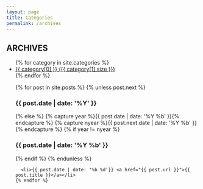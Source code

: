 ```yaml
---
layout: page
title: Categories
permalink: /archives
---
```


<h2>ARCHIVES</h2>

<ul>
{% for category in site.categories %}
  <li>
    <a href="categories/{{ category[0] }}">{{ category[0] }} ({{ category[1].size }})</a>
  </li>
{% endfor %}
</ul>



<ul>
    {% for post in site.posts %}
      {% unless post.next %}
        <h3>{{ post.date | date: '%Y' }}</h3>
      {% else %}
        {% capture year %}{{ post.date | date: '%Y %b' }}{% endcapture %}
        {% capture nyear %}{{ post.next.date | date: '%Y %b' }}{% endcapture %}
        {% if year != nyear %}
          <h3>{{ post.date | date: '%Y %b' }}</h3>
        {% endif %}
      {% endunless %}

      <li>{{ post.date | date: '%b %d'}} <a href="{{ post.url }}">{{ post.title }}</a></li>
    {% endfor %}
  </ul>
